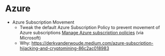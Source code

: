 # Azure
- Azure Subscription Movement
  - Tweak the default Azure Subscription Policy to prevent movement of Azure subscriptions [Manage Azure subscription policies](https://learn.microsoft.com/en-ca/azure/cost-management-billing/manage/manage-azure-subscription-policy) (via Microsoft)
  - Why: https://derkvanderwoude.medium.com/azure-subscription-hijacking-and-cryptomining-86c2ac018983
